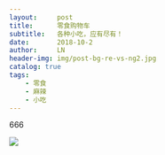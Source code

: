 ```yaml
---
layout:     post
title:      零食购物车
subtitle:   各种小吃，应有尽有！
date:       2018-10-2
author:     LN
header-img: img/post-bg-re-vs-ng2.jpg
catalog: true
tags:
    - 零食
    - 麻辣
    - 小吃
---
```



666

![](http://pgu35lq4q.bkt.clouddn.com/%E6%B4%BE%E5%A4%A7%E6%98%9F-%E4%BD%90%E5%8A%A9.jpg)
